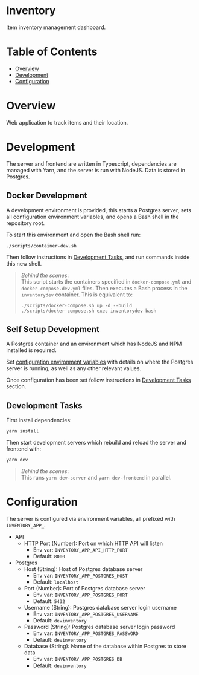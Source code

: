 # Inventory
Item inventory management dashboard.

# Table of Contents
- [Overview](#overview)
- [Development](#development)
- [Configuration](#configuration)

# Overview
Web application to track items and their location.

# Development
The server and frontend are written in Typescript, dependencies are managed with Yarn, and the server is run with NodeJS. Data is stored in Postgres.

## Docker Development
A development environment is provided, this starts a Postgres server, sets all configuration environment variables, and opens a Bash shell in the repository root.

To start this environment and open the Bash shell run:

```
./scripts/container-dev.sh
```

Then follow instructions in [Development Tasks](#development-tasks), and run commands inside this new shell.

> _Behind the scenes_:  
> This script starts the containers specified in `docker-compose.yml` and `docker-compose.dev.yml` files. Then executes a Bash process in the `inventorydev` container. This is equivalent to:
> 
> ```
> ./scripts/docker-compose.sh up -d --build
> ./scripts/docker-compose.sh exec inventorydev bash
> ```

## Self Setup Development
A Postgres container and an environment which has NodeJS and NPM installed is required.

Set [configuration environment variables](#configuration) with details on where the Postgres server is running, as well as any other relevant values.

Once configuration has been set follow instructions in [Development Tasks](#development-tasks) section.

## Development Tasks
First install dependencies:

```
yarn install
```

Then start development servers which rebuild and reload the server and frontend with:

```
yarn dev
```

> _Behind the scenes_:  
> This runs `yarn dev-server` and `yarn dev-frontend` in parallel.

# Configuration
The server is configured via environment variables, all prefixed with `INVENTORY_APP_`.

- API
  - HTTP Port (Number): Port on which HTTP API will listen
    - Env var: `INVENTORY_APP_API_HTTP_PORT`
	- Default: `8000`
- Postgres
  - Host (String): Host of Postgres database server
    - Env var: `INVENTORY_APP_POSTGRES_HOST`
	- Default: `localhost`
  - Port (Number): Port of Postgres database server
    - Env var: `INVENTORY_APP_POSTGRES_PORT`
	- Default: `5432`
  - Username (String): Postgres database server login username
    - Env var: `INVENTORY_APP_POSTGRES_USERNAME`
	- Default: `devinventory`
  - Password (String): Postgres database server login password
    - Env var: `INVENTORY_APP_POSTGRES_PASSWORD`
	- Default: `devinventory`
  - Database (String): Name of the database within Postgres to store data
    - Env var: `INVENTORY_APP_POSTGRES_DB`
	- Default: `devinventory`
